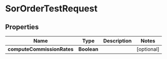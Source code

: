 

# SorOrderTestRequest


## Properties

| Name | Type | Description | Notes |
|------------ | ------------- | ------------- | -------------|
|**computeCommissionRates** | **Boolean** |  |  [optional] |



